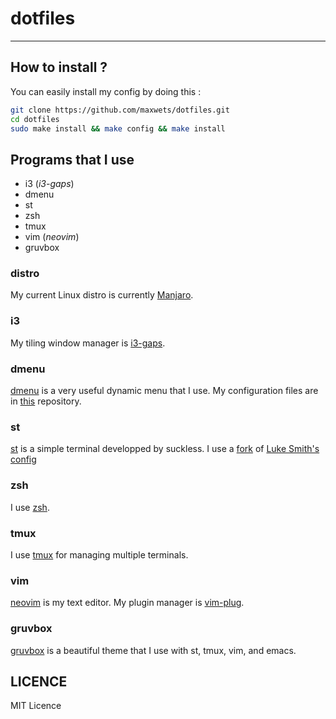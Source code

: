 # dotfiles
---
## How to install ?
You can easily install my config by doing this :
```bash
git clone https://github.com/maxwets/dotfiles.git
cd dotfiles
sudo make install && make config && make install
```

## Programs that I use
- i3 (*i3-gaps*)
- dmenu
- st
- zsh
- tmux
- vim (*neovim*)
- gruvbox

### distro
My current Linux distro is currently [Manjaro](https://manjaro.org).

### i3
My tiling window manager is [i3-gaps](https://github.com/Airblader/i3).

### dmenu
[dmenu](https://tools.suckless.org/dmenu) is a very useful dynamic menu that I use.
My configuration files are in [this](https://github.com/maxwets/dmenu) repository.

### st
[st](https://tools.suckless.org/st) is a simple terminal developped by suckless.
I use a [fork](https://github.com/maxwets/st) of [Luke Smith's config](https://github.com/LukeSmithxyz/st)

### zsh
I use [zsh](https://www.zsh.org/).

### tmux
I use [tmux](https://github.com/tmux/tmux) for managing multiple terminals.

### vim
[neovim](https://neovim.io) is my text editor.
My plugin manager is [vim-plug](https://github.com/junegunn/vim-plug).

### gruvbox
[gruvbox](https://github.com/morhetz/gruvbox) is a beautiful theme that I use with st, tmux, vim, and emacs.

## LICENCE
MIT Licence
